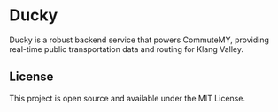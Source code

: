 # Ducky
Ducky is a robust backend service that powers CommuteMY, providing real-time public transportation data and routing for Klang Valley.

## License
This project is open source and available under the MIT License.